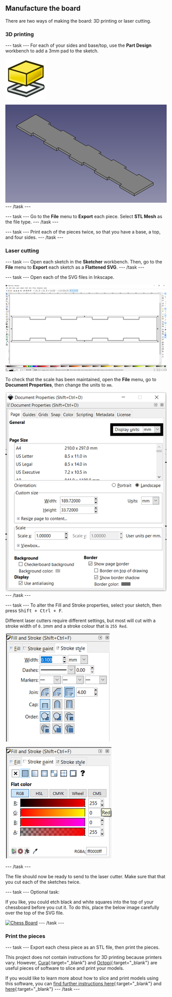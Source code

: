 ## Manufacture the board

There are two ways of making the board: 3D printing or laser cutting.

### 3D printing

--- task ---
For each of your sides and base/top, use the **Part Design** workbench to add a 3mm pad to the sketch.

![PartDesign_Pad](images/PartDesign_Pad.png)

![padded_side](images/padded_side.png)
--- /task ---

--- task ---
Go to the **File** menu to **Export** each piece. Select **STL Mesh** as the file type.
--- /task ---

--- task ---
Print each of the pieces twice, so that you have a base, a top, and four sides.
--- /task ---

### Laser cutting
--- task ---
Open each sketch in the **Sketcher** workbench. Then, go to the **File** menu to **Export** each sketch as a **Flattened SVG**.
--- /task ---

--- task ---
Open each of the SVG files in Inkscape.

![side_svg](images/side_svg.png)

To check that the scale has been maintained, open the **File** menu, go to **Document Properties**, then change the units to `mm`.

![document_properties](images/document_properties.png)
--- /task ---

--- task ---
To alter the Fill and Stroke properties, select your sketch, then press <kbd>Shift + Ctrl + F</kbd>.

Different laser cutters require different settings, but most will cut with a stroke width of `0.1`mm and a stroke colour that is `255 Red`.

![stroke_width](images/stroke_width.png)

![stroke_colour](images/stroke_colour.png)

--- /task ---

The file should now be ready to send to the laser cutter. Make sure that that you cut each of the sketches twice.

--- task ---
Optional task:

If you like, you could etch black and white squares into the top of your chessboard before you cut it. To do this, place the below image carefully over the top of the SVG file.

<html>
<a title="Nevit Dilmen [Public domain], via Wikimedia Commons" href="https://commons.wikimedia.org/wiki/File:Chess_Board.svg"><img width="512" alt="Chess Board" src="https://upload.wikimedia.org/wikipedia/commons/thumb/d/d5/Chess_Board.svg/512px-Chess_Board.svg.png"></a>
</html>
--- /task ---

### Print the pieces

--- task ---
Export each chess piece as an STL file, then print the pieces.

This project does not contain instructions for 3D printing because printers vary. However, [Cura](https://ultimaker.com/software){:target="_blank"} and [Octopi](https://octoprint.org/download/){:target="_blank"} are useful pieces of software to slice and print your models.

If you would like to learn more about how to slice and print models using this software, you can [find further instructions here](https://projects.raspberrypi.org/en/projects/getting-started-freecad/7){:target="_blank"} and [here](https://projects.raspberrypi.org/en/projects/getting-started-freecad/8){:target="_blank"}
--- /task ---
